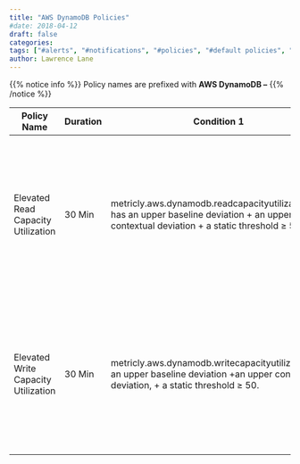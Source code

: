 ```yaml
---
title: "AWS DynamoDB Policies"
#date: 2018-04-12
draft: false
categories:
tags: ["#alerts", "#notifications", "#policies", "#default policies", "#dynamoDB", "#aws"]
author: Lawrence Lane
---
```

{{% notice info %}}
Policy names are prefixed with **AWS DynamoDB –**
{{% /notice %}}

| Policy Name                         | Duration | Condition 1                                                                                                                              | Cat.    | Description                                                                                                                            |
|-------------------------------------|----------|------------------------------------------------------------------------------------------------------------------------------------------|---------|----------------------------------------------------------------------------------------------------------------------------------------|
| Elevated Read Capacity Utilization  | 30 Min   | metricly.aws.dynamodb.readcapacityutilization has an upper baseline deviation + an upper contextual deviation + a static threshold ≥ 50. | WARNING | Read Capacity Utilization has been higher than expected for over 30 minutes; also, the actual value has been above 50% for that time.  |
| Elevated Write Capacity Utilization | 30 Min   | metricly.aws.dynamodb.writecapacityutilizationhas an upper baseline deviation +an upper contextual deviation, + a static threshold ≥ 50. | WARNING | Write Capacity Utilization has been higher than expected for over 30 minutes; also, the actual value has been above 50% for that time. |
